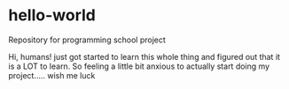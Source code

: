 # hello-world
Repository for programming school project

Hi, humans! just got started to learn this whole thing and figured out that it is a LOT to learn. So feeling a little bit anxious to actually start doing my project..... wish me luck
